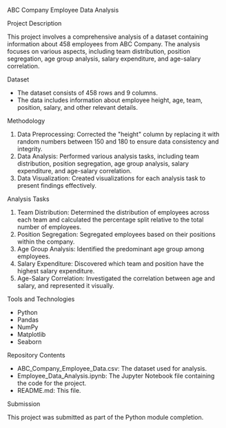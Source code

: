 ABC Company Employee Data Analysis

Project Description

This project involves a comprehensive analysis of a dataset containing information about 458 employees from ABC Company. The analysis focuses on various aspects, including team distribution, position segregation, age group analysis, salary expenditure, and age-salary correlation.

Dataset

- The dataset consists of 458 rows and 9 columns.
- The data includes information about employee height, age, team, position, salary, and other relevant details.

Methodology

1. Data Preprocessing: Corrected the "height" column by replacing it with random numbers between 150 and 180 to ensure data consistency and integrity.
2. Data Analysis: Performed various analysis tasks, including team distribution, position segregation, age group analysis, salary expenditure, and age-salary correlation.
3. Data Visualization: Created visualizations for each analysis task to present findings effectively.

Analysis Tasks

1. Team Distribution: Determined the distribution of employees across each team and calculated the percentage split relative to the total number of employees.
2. Position Segregation: Segregated employees based on their positions within the company.
3. Age Group Analysis: Identified the predominant age group among employees.
4. Salary Expenditure: Discovered which team and position have the highest salary expenditure.
5. Age-Salary Correlation: Investigated the correlation between age and salary, and represented it visually.

Tools and Technologies

- Python
- Pandas
- NumPy
- Matplotlib
- Seaborn

Repository Contents

- ABC_Company_Employee_Data.csv: The dataset used for analysis.
- Employee_Data_Analysis.ipynb: The Jupyter Notebook file containing the code for the project.
- README.md: This file.

Submission

This project was submitted as part of the Python module completion.
